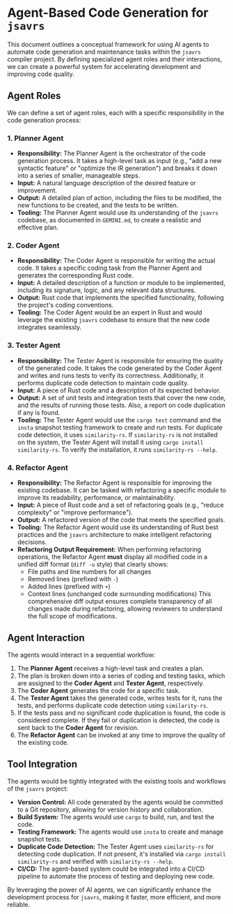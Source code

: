 # Agent-Based Code Generation for `jsavrs`

This document outlines a conceptual framework for using AI agents to automate code generation and maintenance tasks within the `jsavrs` compiler project. By defining specialized agent roles and their interactions, we can create a powerful system for accelerating development and improving code quality.

## Agent Roles

We can define a set of agent roles, each with a specific responsibility in the code generation process:

### 1. Planner Agent

*   **Responsibility:** The Planner Agent is the orchestrator of the code generation process. It takes a high-level task as input (e.g., "add a new syntactic feature" or "optimize the IR generation") and breaks it down into a series of smaller, manageable steps.
*   **Input:** A natural language description of the desired feature or improvement.
*   **Output:** A detailed plan of action, including the files to be modified, the new functions to be created, and the tests to be written.
*   **Tooling:** The Planner Agent would use its understanding of the `jsavrs` codebase, as documented in `GEMINI.md`, to create a realistic and effective plan.

### 2. Coder Agent

*   **Responsibility:** The Coder Agent is responsible for writing the actual code. It takes a specific coding task from the Planner Agent and generates the corresponding Rust code.
*   **Input:** A detailed description of a function or module to be implemented, including its signature, logic, and any relevant data structures.
*   **Output:** Rust code that implements the specified functionality, following the project's coding conventions.
*   **Tooling:** The Coder Agent would be an expert in Rust and would leverage the existing `jsavrs` codebase to ensure that the new code integrates seamlessly.

### 3. Tester Agent

*   **Responsibility:** The Tester Agent is responsible for ensuring the quality of the generated code. It takes the code generated by the Coder Agent and writes and runs tests to verify its correctness. Additionally, it performs duplicate code detection to maintain code quality.
*   **Input:** A piece of Rust code and a description of its expected behavior.
*   **Output:** A set of unit tests and integration tests that cover the new code, and the results of running those tests. Also, a report on code duplication if any is found.
*   **Tooling:** The Tester Agent would use the `cargo test` command and the `insta` snapshot testing framework to create and run tests. For duplicate code detection, it uses `similarity-rs`. If `similarity-rs` is not installed on the system, the Tester Agent will install it using `cargo install similarity-rs`. To verify the installation, it runs `similarity-rs --help`.
### 4. Refactor Agent

*   **Responsibility:** The Refactor Agent is responsible for improving the existing codebase. It can be tasked with refactoring a specific module to improve its readability, performance, or maintainability.
*   **Input:** A piece of Rust code and a set of refactoring goals (e.g., "reduce complexity" or "improve performance").
*   **Output:** A refactored version of the code that meets the specified goals.
*   **Tooling:** The Refactor Agent would use its understanding of Rust best practices and the `jsavrs` architecture to make intelligent refactoring decisions.
*   **Refactoring Output Requirement:** When performing refactoring operations, the Refactor Agent **must** display all modified code in a unified diff format (`diff -u` style) that clearly shows:
    *   File paths and line numbers for all changes
    *   Removed lines (prefixed with `-`)
    *   Added lines (prefixed with `+`)
    *   Context lines (unchanged code surrounding modifications)
    This comprehensive diff output ensures complete transparency of all changes made during refactoring, allowing reviewers to understand the full scope of modifications.
## Agent Interaction

The agents would interact in a sequential workflow:

1.  The **Planner Agent** receives a high-level task and creates a plan.
2.  The plan is broken down into a series of coding and testing tasks, which are assigned to the **Coder Agent** and **Tester Agent**, respectively.
3.  The **Coder Agent** generates the code for a specific task.
4.  The **Tester Agent** takes the generated code, writes tests for it, runs the tests, and performs duplicate code detection using `similarity-rs`.
5.  If the tests pass and no significant code duplication is found, the code is considered complete. If they fail or duplication is detected, the code is sent back to the **Coder Agent** for revision.
6.  The **Refactor Agent** can be invoked at any time to improve the quality of the existing code.

## Tool Integration

The agents would be tightly integrated with the existing tools and workflows of the `jsavrs` project:

*   **Version Control:** All code generated by the agents would be committed to a Git repository, allowing for version history and collaboration.
*   **Build System:** The agents would use `cargo` to build, run, and test the code.
*   **Testing Framework:** The agents would use `insta` to create and manage snapshot tests.
*   **Duplicate Code Detection:** The Tester Agent uses `similarity-rs` for detecting code duplication. If not present, it's installed via `cargo install similarity-rs` and verified with `similarity-rs --help`.
*   **CI/CD:** The agent-based system could be integrated into a CI/CD pipeline to automate the process of testing and deploying new code.

By leveraging the power of AI agents, we can significantly enhance the development process for `jsavrs`, making it faster, more efficient, and more reliable.


